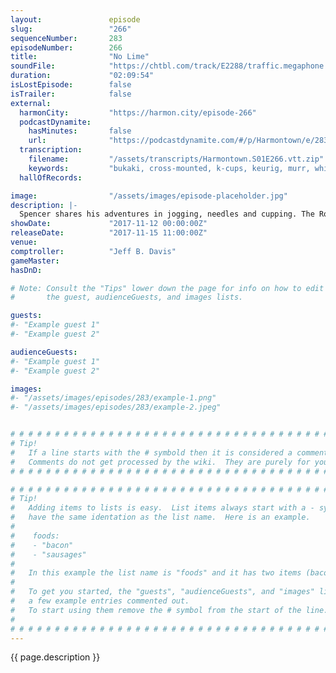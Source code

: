 ```yaml
---
layout:               episode
slug:                 "266"
sequenceNumber:       283
episodeNumber:        266
title:                "No Lime"
soundFile:            "https://chtbl.com/track/E2288/traffic.megaphone.fm/STA8300498738.mp3"
duration:             "02:09:54"
isLostEpisode:        false
isTrailer:            false
external:
  harmonCity:         "https://harmon.city/episode-266"
  podcastDynamite:
    hasMinutes:       false
    url:              "https://podcastdynamite.com/#/p/Harmontown/e/283/266"
  transcription:
    filename:         "/assets/transcripts/Harmontown.S01E266.vtt.zip"
    keywords:         "bukaki, cross-mounted, k-cups, keurig, murr, whirlitzer, doorknester, acupuncturist, muff, sciatica, palomino, institute, milwaukee's, gravestones, cupping, acupuncture, cougar, hamper, turnover, flair, sprint, canoe, honorary, lime, crafting"
  hallOfRecords:      

image:                "/assets/images/episode-placeholder.jpg"
description: |-
  Spencer shares his adventures in jogging, needles and cupping. The Ron Jeremy banana mystery continues to perplex Jeff. Dan records an introduction video for Rob Schrab and spends a little extra time making sure it's perfect.
showDate:             "2017-11-12 00:00:00Z"
releaseDate:          "2017-11-15 11:00:00Z"
venue:                
comptroller:          "Jeff B. Davis"
gameMaster:           
hasDnD:               

# Note: Consult the "Tips" lower down the page for info on how to edit
#       the guest, audienceGuests, and images lists.

guests:
#- "Example guest 1"
#- "Example guest 2"

audienceGuests:
#- "Example guest 1"
#- "Example guest 2"

images:
#- "/assets/images/episodes/283/example-1.png"
#- "/assets/images/episodes/283/example-2.jpeg"


# # # # # # # # # # # # # # # # # # # # # # # # # # # # # # # # # # # # # # # # # # # # #
# Tip!
#   If a line starts with the # symbold then it is considered a comment.
#   Comments do not get processed by the wiki.  They are purely for your information.
# # # # # # # # # # # # # # # # # # # # # # # # # # # # # # # # # # # # # # # # # # # # #

# # # # # # # # # # # # # # # # # # # # # # # # # # # # # # # # # # # # # # # # # # # # #
# Tip!
#   Adding items to lists is easy.  List items always start with a - symbol and have
#   have the same identation as the list name.  Here is an example.
#
#    foods:
#    - "bacon"
#    - "sausages"
#
#   In this example the list name is "foods" and it has two items (bacon, and sausages).
#
#   To get you started, the "guests", "audienceGuests", and "images" lists below have
#   a few example entries commented out.
#   To start using them remove the # symbol from the start of the line.
#
# # # # # # # # # # # # # # # # # # # # # # # # # # # # # # # # # # # # # # # # # # # # #
---
```


<!-- The episode description will be rendered here -->
{{ page.description }}

<!-- Add your content BELOW here -->
<!-- vvvvvvvvvvvvvvvvvvvvvvvvvvv -->




<!-- ^^^^^^^^^^^^^^^^^^^^^^^^^^^ -->
<!-- Add your content ABOVE here -->

<!-- The episode gallery will be rendered here -->